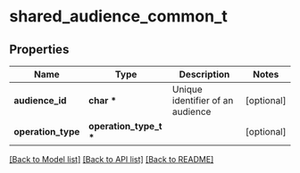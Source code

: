 # shared_audience_common_t

## Properties
Name | Type | Description | Notes
------------ | ------------- | ------------- | -------------
**audience_id** | **char \*** | Unique identifier of an audience | [optional] 
**operation_type** | **operation_type_t \*** |  | [optional] 

[[Back to Model list]](../README.md#documentation-for-models) [[Back to API list]](../README.md#documentation-for-api-endpoints) [[Back to README]](../README.md)


